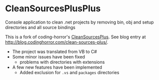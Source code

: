 CleanSourcesPlusPlus
================

Console application to clean .net projects by removing bin, obj and setup directories and all source bindings        

This is a fork of coding-horror's [CleanSourcesPlus](https://github.com/coding-horror/CleanSourcesPlus). See blog entry at http://blog.codinghorror.com/clean-sources-plus/.



- The project was translated from VB to C#
- Some minor issues have been fixed
  - problems with directories with extensions
- A few new features have been implemented
  - Added exclusion for `.vs` and `packages` directories

